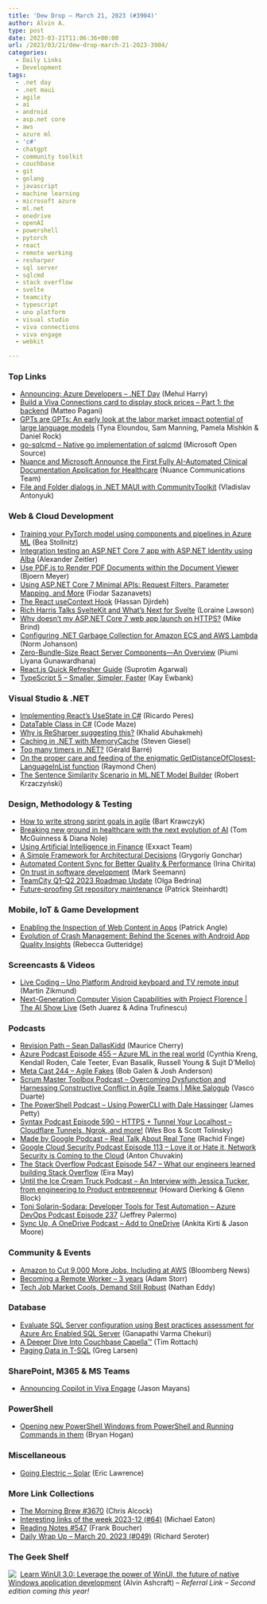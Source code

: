 ```yaml
---
title: 'Dew Drop – March 21, 2023 (#3904)'
author: Alvin A.
type: post
date: 2023-03-21T11:06:36+00:00
url: /2023/03/21/dew-drop-march-21-2023-3904/
categories:
  - Daily Links
  - Development
tags:
  - .net day
  - .net maui
  - agile
  - ai
  - android
  - asp.net core
  - aws
  - azure ml
  - 'c#'
  - chatgpt
  - community toolkit
  - couchbase
  - git
  - golang
  - javascript
  - machine learning
  - microsoft azure
  - ml.net
  - onedrive
  - openAI
  - powershell
  - pytorch
  - react
  - remote working
  - resharper
  - sql server
  - sqlcmd
  - stack overflow
  - svelte
  - teamcity
  - typescript
  - uno platform
  - visual studio
  - viva connections
  - viva engage
  - webkit

---
```

### <a name="top"></a>Top Links

  * <a href="https://devblogs.microsoft.com/dotnet/announcing-azure-developers-dotnet-day/" target="_blank" rel="noopener">Announcing: Azure Developers – .NET Day</a> (Mehul Harry)
  * <a href="https://techcommunity.microsoft.com/t5/modern-work-app-consult-blog/build-a-viva-connections-card-to-display-stock-prices-part-1-the/ba-p/3773345" target="_blank" rel="noopener">Build a Viva Connections card to display stock prices &#8211; Part 1: the backend</a> (Matteo Pagani)
  * <a href="https://openai.com/research/gpts-are-gpts" target="_blank" rel="noopener">GPTs are GPTs: An early look at the labor market impact potential of large language models</a> (Tyna Eloundou, Sam Manning, Pamela Mishkin & Daniel Rock)
  * <a href="https://github.com/microsoft/go-sqlcmd" target="_blank" rel="noopener">go-sqlcmd &#8211; Native go implementation of sqlcmd</a> (Microsoft Open Source)
  * <a href="https://news.nuance.com/2023-03-20-Nuance-and-Microsoft-Announce-the-First-Fully-AI-Automated-Clinical-Documentation-Application-for-Healthcare" target="_blank" rel="noopener">Nuance and Microsoft Announce the First Fully AI-Automated Clinical Documentation Application for Healthcare</a> (Nuance Communications Team)
  * <a href="https://devblogs.microsoft.com/dotnet/file-and-folder-dialogs-communitytoolkit/" target="_blank" rel="noopener">File and Folder dialogs in .NET MAUI with CommunityToolkit</a> (Vladislav Antonyuk)



### <a name="web"></a>Web & Cloud Development

  * <a href="https://bea.stollnitz.com/blog/pytorch-components/" target="_blank" rel="noopener">Training your PyTorch model using components and pipelines in Azure ML</a> (Bea Stollnitz)
  * <a href="https://alexanderzeitler.com/articles/integration-testing-aspnet-core-mvc-identity-app-using-alba/" target="_blank" rel="noopener">Integration testing an ASP.NET Core 7 app with ASP.NET Identity using Alba</a> (Alexander Zeitler)
  * <a href="https://www.textcontrol.com/blog/2023/03/18/use-pdfjs-to-render-pdf-documents-within-the-document-viewer/" target="_blank" rel="noopener">Use PDF.js to Render PDF Documents within the Document Viewer</a> (Bjoern Meyer)
  * <a href="https://www.infoq.com/articles/asp-dotnet-minimal-apis/?utm_campaign=infoq_content&utm_source=infoq&utm_medium=feed&utm_term=global" target="_blank" rel="noopener">Using ASP.NET Core 7 Minimal APIs: Request Filters, Parameter Mapping, and More</a> (Fiodar Sazanavets)
  * <a href="https://www.telerik.com/blogs/react-usecontext-hook" target="_blank" rel="noopener">The React useContext Hook</a> (Hassan Djirdeh)
  * <a href="https://thenewstack.io/rich-harris-talks-sveltekit-and-whats-next-for-svelte/" target="_blank" rel="noopener">Rich Harris Talks SvelteKit and What’s Next for Svelte</a> (Loraine Lawson)
  * <a href="https://www.mikesdotnetting.com/article/366/why-doesnt-my-asp-net-core-7-web-app-launch-on-https" target="_blank" rel="noopener">Why doesn&#8217;t my ASP.NET Core 7 web app launch on HTTPS?</a> (Mike Brind)
  * <a href="https://aws.amazon.com/blogs/developer/configuring-net-garbage-collection-for-amazon-ecs-and-aws-lambda/" target="_blank" rel="noopener">Configuring .NET Garbage Collection for Amazon ECS and AWS Lambda</a> (Norm Johanson)
  * <a href="https://www.syncfusion.com/blogs/post/zero-bundle-size-react-server-components.aspx?utm_source=alvinashcraft&utm_medium=email&utm_campaign=alvinashcraft_blog_edmmar23" target="_blank" rel="noopener">Zero-Bundle-Size React Server Components—An Overview</a> (Piumi Liyana Gunawardhana)
  * <a href="https://www.dotnetcurry.com/ShowArticle.aspx?ID=1590" target="_blank" rel="noopener">React.js Quick Refresher Guide</a> (Suprotim Agarwal)
  * <a href="http://www.i-programmer.info/news/167-javascript/16166-typescript-5-smaller-simpler-faster.html" target="_blank" rel="noopener">TypeScript 5 &#8211; Smaller, Simpler, Faster</a> (Kay Ewbank)



### <a name="dotnet"></a>Visual Studio & .NET

  * <a href="https://weblogs.asp.net:443/ricardoperes/implementing-react-s-usestate-in-c" target="_blank" rel="noopener">Implementing React&#8217;s UseState in C#</a> (Ricardo Peres)
  * <a href="https://code-maze.com/csharp-datatable-class/" target="_blank" rel="noopener">DataTable Class in C#</a> (Code Maze)
  * <a href="https://blog.jetbrains.com/dotnet/2023/03/20/why-is-resharper-suggesting-this/" target="_blank" rel="noopener">Why is ReSharper suggesting this?</a> (Khalid Abuhakmeh)
  * <a href="https://steven-giesel.com/blogPost/b355a042-2c5b-4d96-b1ca-a9dc0fc23509" target="_blank" rel="noopener">Caching in .NET with MemoryCache</a> (Steven Giesel)
  * <a href="https://www.meziantou.net/too-many-timers-in-dotnet.htm?utm_medium=social&utm_source=syndication" target="_blank" rel="noopener">Too many timers in .NET?</a> (Gérald Barré)
  * <a href="https://devblogs.microsoft.com/oldnewthing/20230320-00/?p=107949" target="_blank" rel="noopener">On the proper care and feeding of the enigmatic Get&shy;Distance&shy;Of&shy;Closest&shy;Language&shy;In&shy;List function</a> (Raymond Chen)
  * <a href="https://www.infoq.com/news/2023/03/ml-net-model-builder/?utm_campaign=infoq_content&utm_source=infoq&utm_medium=feed&utm_term=global" target="_blank" rel="noopener">The Sentence Similarity Scenario in ML.NET Model Builder</a> (Robert Krzaczyński)



### <a name="design"></a>Design, Methodology & Testing

  * <a href="https://blog.logrocket.com/product-management/how-to-write-strong-sprint-goals-in-agile/" target="_blank" rel="noopener">How to write strong sprint goals in agile</a> (Bart Krawczyk)
  * <a href="https://blogs.microsoft.com/blog/2023/03/20/breaking-new-ground-in-healthcare-with-the-next-evolution-of-ai/" target="_blank" rel="noopener">Breaking new ground in healthcare with the next evolution of AI</a> (Tom McGuinness & Diana Nole)
  * <a href="https://exxactcorp.com/blog/Deep-Learning/Using-AI-in-Finance" target="_blank" rel="noopener">Using Artificial Intelligence in Finance</a> (Exxact Team)
  * <a href="https://www.infoq.com/articles/framework-architectural-decisions/?utm_campaign=infoq_content&utm_source=infoq&utm_medium=feed&utm_term=global" target="_blank" rel="noopener">A Simple Framework for Architectural Decisions</a> (Grygoriy Gonchar)
  * <a href="https://blog.developer.adobe.com/automated-content-sync-for-better-quality-performance-d7630685dc7d?source=rss----9342990108af---4" target="_blank" rel="noopener">Automated Content Sync for Better Quality & Performance</a> (Irina Chirita)
  * <a href="https://blog.ploeh.dk/2023/03/20/on-trust-in-software-development/" target="_blank" rel="noopener">On trust in software development</a> (Mark Seemann)
  * <a href="https://blog.jetbrains.com/teamcity/2023/03/teamcity-roadmap-q1-2-2023/" target="_blank" rel="noopener">TeamCity Q1–Q2 2023 Roadmap Update</a> (Olga Bedrina)
  * <a href="https://about.gitlab.com/blog/2023/03/20/scaling-repository-maintenance/" target="_blank" rel="noopener">Future-proofing Git repository maintenance</a> (Patrick Steinhardt)



### <a name="mobile"></a>Mobile, IoT & Game Development

  * <a href="https://webkit.org/blog/13936/enabling-the-inspection-of-web-content-in-apps/" target="_blank" rel="noopener">Enabling the Inspection of Web Content in Apps</a> (Patrick Angle)
  * <a href="http://android-developers.googleblog.com/2023/03/evolution-of-crash-management-behind-the-scenes-app-quality-insights.html" target="_blank" rel="noopener">Evolution of Crash Management: Behind the Scenes with Android App Quality Insights</a> (Rebecca Gutteridge)



### <a name="videos"></a>Screencasts & Videos

  * <a href="http://www.youtube.com/watch?v=3PYX5W9QPh0" target="_blank" rel="noopener">Live Coding &#8211; Uno Platform Android keyboard and TV remote input</a> (Martin Zikmund)
  * <a href="http://www.youtube.com/watch?v=1cHVk0Z8sL0" target="_blank" rel="noopener">Next-Generation Computer Vision Capabilities with Project Florence | The AI Show Live</a> (Seth Juarez & Adina Trufinescu)



### <a name="podcasts"></a>Podcasts

  * <a href="https://revisionpath.com/sean-dallaskidd" target="_blank" rel="noopener">Revision Path &#8211; Sean DallasKidd</a> (Maurice Cherry)
  * <a href="http://azpodcast.azurewebsites.net/post/Episode-455-Azure-ML-in-the-real-world" target="_blank" rel="noopener">Azure Podcast Episode 455 &#8211; Azure ML in the real world</a> (Cynthia Kreng, Kendall Roden, Cale Teeter, Evan Basalik, Russell Young & Sujit D&#8217;Mello)
  * <a href="https://www.meta-cast.com/episode/244-agile-fakes" target="_blank" rel="noopener">Meta Cast 244 &#8211; Agile Fakes</a> (Bob Galen & Josh Anderson)
  * <a href="https://scrummastertoolbox.libsyn.com/overcoming-dysfunction-and-harnessing-constructive-conflict-in-agile-teams-mike-salogub" target="_blank" rel="noopener">Scrum Master Toolbox Podcast &#8211; Overcoming Dysfunction and Harnessing Constructive Conflict in Agile Teams | Mike Salogub</a> (Vasco Duarte)
  * <a href="https://powershell.org/2023/03/the-powershell-podcast-using-powercli-with-dale-hassinger/" target="_blank" rel="noopener">The PowerShell Podcast &#8211; Using PowerCLI with Dale Hassinger</a> (James Petty)
  * <a href="https://syntax.fm/show/590/https-tunnel-your-localhost-cloudflare-tunnels-ngrok-and-more" target="_blank" rel="noopener">Syntax Podcast Episode 590 &#8211; HTTPS + Tunnel Your Localhost &#8211; Cloudflare Tunnels, Ngrok, and more!</a> (Wes Bos & Scott Tolinsky)
  * <a href="https://blog.google/products/pixel/made-by-google-podcast-season-2/" target="_blank" rel="noopener">Made by Google Podcast &#8211; Real Talk About Real Tone</a> (Rachid Finge)
  * <a href="https://cloudsecuritypodcast.libsyn.com/ep113-love-it-or-hate-it-network-security-is-coming-to-the-cloud" target="_blank" rel="noopener">Google Cloud Security Podcast Episode 113 &#8211; Love it or Hate it, Network Security is Coming to the Cloud</a> (Anton Chuvakin)
  * <a href="https://stackoverflow.blog/2023/03/21/what-our-engineers-learned-building-stack-overflow-ep-547/" target="_blank" rel="noopener">The Stack Overflow Podcast Episode 547 &#8211; What our engineers learned building Stack Overflow</a> (Eira May)
  * <a href="http://sites.libsyn.com/445863/an-interview-with-jessica-tucker" target="_blank" rel="noopener">Until the Ice Cream Truck Podcast &#8211; An Interview with Jessica Tucker, from engineering to Product entrepreneur</a> (Howard Dierking & Glenn Block)
  * <a href="http://feed.azuredevops.show/toni-solarin-sodara-developer-tools-for-test-automation-episode-237" target="_blank" rel="noopener">Toni Solarin-Sodara: Developer Tools for Test Automation &#8211; Azure DevOps Podcast Episode 237</a> (Jeffrey Palermo)
  * <a href="http://syncup.libsyn.com/add-to-onedrive" target="_blank" rel="noopener">Sync Up, A OneDrive Podcast &#8211; Add to OneDrive</a> (Ankita Kirti & Jason Moore)



### <a name="events"></a>Community & Events

  * <a href="https://www.itprotoday.com/cloud-computing-and-edge-computing/amazon-cut-9000-more-jobs-including-aws" target="_blank" rel="noopener">Amazon to Cut 9,000 More Jobs, Including at AWS</a> (Bloomberg News)
  * <a href="http://www.adamstorr.co.uk/blog/becoming-a-remote-worker-3-years" target="_blank" rel="noopener">Becoming a Remote Worker &#8211; 3 years</a> (Adam Storr)
  * <a href="https://www.itprotoday.com/career-development/tech-job-market-cools-demand-still-robust" target="_blank" rel="noopener">Tech Job Market Cools, Demand Still Robust</a> (Nathan Eddy)



### <a name="sql"></a>Database

  * <a href="https://techcommunity.microsoft.com/t5/azure-arc-blog/evaluate-sql-server-configuration-using-best-practices/ba-p/3773382" target="_blank" rel="noopener">Evaluate SQL Server configuration using Best practices assessment for Azure Arc Enabled SQL Server</a> (Ganapathi Varma Chekuri)
  * <a href="https://www.couchbase.com/blog/deeper-dive-into-couchbase-capella/" target="_blank" rel="noopener">A Deeper Dive Into Couchbase Capella™</a> (Tim Rottach)
  * <a href="https://www.red-gate.com/simple-talk/databases/sql-server/t-sql-programming-sql-server/paging-data-in-t-sql/" target="_blank" rel="noopener">Paging Data in T-SQL</a> (Greg Larsen)



### <a name="sp"></a>SharePoint, M365 & MS Teams

  * <a href="https://techcommunity.microsoft.com/t5/microsoft-viva-blog/announcing-copilot-in-viva-engage/ba-p/3771323" target="_blank" rel="noopener">Announcing Copilot in Viva Engage</a> (Jason Mayans)



### <a name="ps"></a>PowerShell

  * <a href="https://nodogmablog.bryanhogan.net/2023/03/opening-new-powershell-windows-from-powershell-and-running-commands-in-them/" target="_blank" rel="noopener">Opening new PowerShell Windows from PowerShell and Running Commands in them</a> (Bryan Hogan)



### <a name="misc"></a>Miscellaneous

  * <a href="https://textslashplain.com/2023/03/20/going-electric-solar/" target="_blank" rel="noopener">Going Electric – Solar</a> (Eric Lawrence)



### <a name="links"></a>More Link Collections

  * <a href="https://blog.cwa.me.uk/2023/03/21/the-morning-brew-3670/" target="_blank" rel="noopener">The Morning Brew #3670</a> (Chris Alcock)
  * <a href="https://samestuffdifferentday.net/2023/03/20/Interesting-links-of-the-week-2023-12/" target="_blank" rel="noopener">Interesting links of the week 2023-12 (#64)</a> (Michael Eaton)
  * <a href="https://www.frankysnotes.com/2023/03/reading-notes-547.html" target="_blank" rel="noopener">Reading Notes #547</a> (Frank Boucher)
  * <a href="https://seroter.com/2023/03/20/daily-wrap-up-march-20-2023-049/" target="_blank" rel="noopener">Daily Wrap Up – March 20, 2023 (#049)</a> (Richard Seroter)



### <a name="shelf"></a>The Geek Shelf

<a href="https://www.amazon.com/dp/1800208669/?tag=amavin-20" target="_blank" rel="noopener"><img decoding="async" align="left" style="margin: 0px 4px 0px 0px; border: 0px currentcolor; border-image: none; float: left; display: inline; background-image: none;" src="https://m.media-amazon.com/images/I/41Z9lMC71WL._SS135_.jpg" border="0" /></a>&nbsp;<a href="https://www.amazon.com/dp/1800208669/?tag=amavin-20" target="_blank" rel="noopener">Learn WinUI 3.0: Leverage the power of WinUI, the future of native Windows application development</a> (Alvin Ashcraft) &#8211; _Referral Link &#8211; Second edition coming this year!_